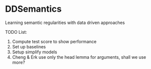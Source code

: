 # DDSemantics
Learning semantic regularities with data driven approaches

TODO List:
1. Compute test score to show performance
1. Set up baselines
1. Setup simplify models
1. Cheng & Erk use only the head lemma for arguments, shall we use more?
